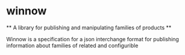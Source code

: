 # winnow

** A library for publishing and manipulating families of products **

Winnow is a specification for a json interchange format for publishing information about families of related and configurible  